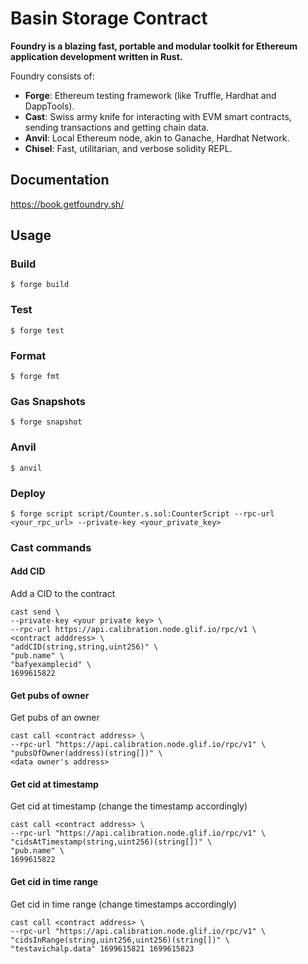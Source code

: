 # Basin Storage Contract

**Foundry is a blazing fast, portable and modular toolkit for Ethereum application development written in Rust.**

Foundry consists of:

-   **Forge**: Ethereum testing framework (like Truffle, Hardhat and DappTools).
-   **Cast**: Swiss army knife for interacting with EVM smart contracts, sending transactions and getting chain data.
-   **Anvil**: Local Ethereum node, akin to Ganache, Hardhat Network.
-   **Chisel**: Fast, utilitarian, and verbose solidity REPL.

## Documentation

https://book.getfoundry.sh/

## Usage

### Build

```shell
$ forge build
```

### Test

```shell
$ forge test
```

### Format

```shell
$ forge fmt
```

### Gas Snapshots

```shell
$ forge snapshot
```

### Anvil

```shell
$ anvil
```

### Deploy

```shell
$ forge script script/Counter.s.sol:CounterScript --rpc-url <your_rpc_url> --private-key <your_private_key>
```

### Cast commands

#### Add CID

Add a CID to the contract

```shell
cast send \
--private-key <your private key> \
--rpc-url https://api.calibration.node.glif.io/rpc/v1 \
<contract adddress> \
"addCID(string,string,uint256)" \
"pub.name" \
"bafyexamplecid" \
1699615822
```

#### Get pubs of owner

Get pubs of an owner

```shell
cast call <contract address> \
--rpc-url "https://api.calibration.node.glif.io/rpc/v1" \
"pubsOfOwner(address)(string[])" \
<data owner's address>
```

#### Get cid at timestamp

Get cid at timestamp (change the timestamp accordingly)

```shell
cast call <contract address> \
--rpc-url "https://api.calibration.node.glif.io/rpc/v1" \
"cidsAtTimestamp(string,uint256)(string[])" \
"pub.name" \
1699615822
```

#### Get cid in time range

Get cid in time range (change timestamps accordingly)

```shell
cast call <contract address> \
--rpc-url "https://api.calibration.node.glif.io/rpc/v1" \
"cidsInRange(string,uint256,uint256)(string[])" \
"testavichalp.data" 1699615821 1699615823
```

